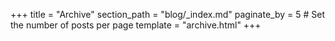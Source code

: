 +++
title = "Archive"
section_path = "blog/_index.md"
paginate_by = 5 # Set the number of posts per page
template = "archive.html"
+++
